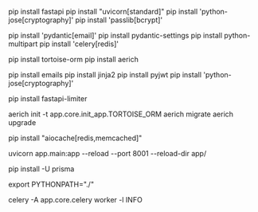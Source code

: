 pip install fastapi
pip install "uvicorn[standard]"
pip install 'python-jose[cryptography]'
pip install 'passlib[bcrypt]'

pip install 'pydantic[email]'
pip install pydantic-settings
pip install python-multipart
pip install 'celery[redis]'

pip install tortoise-orm
pip install aerich

pip install emails
pip install jinja2
pip install pyjwt
pip install 'python-jose[cryptography]'

pip install fastapi-limiter

aerich init -t  app.core.init_app.TORTOISE_ORM
aerich migrate
aerich upgrade

pip install "aiocache[redis,memcached]"

uvicorn app.main:app --reload --port 8001 --reload-dir app/




pip install -U prisma

export PYTHONPATH="./"



celery -A app.core.celery worker -l INFO
